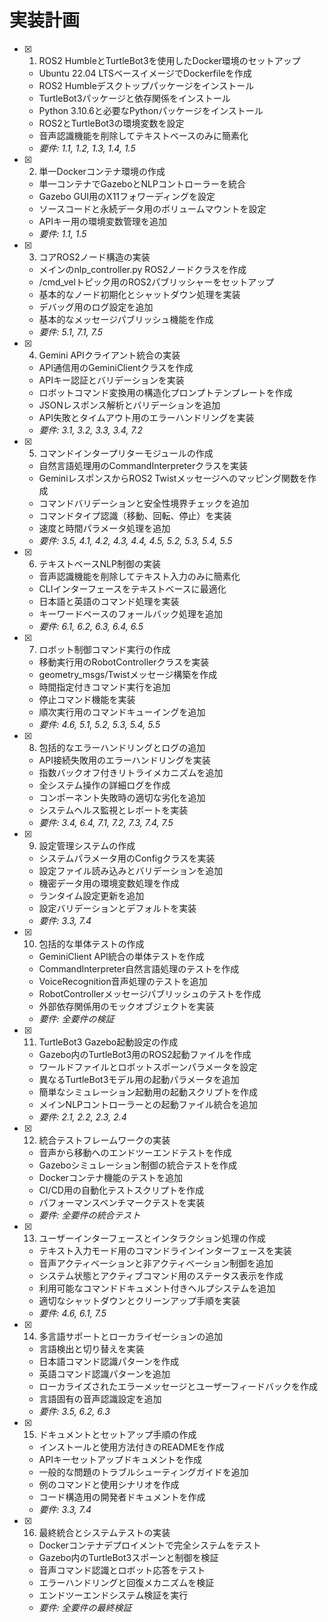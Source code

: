 # 実装計画

- [x] 1. ROS2 HumbleとTurtleBot3を使用したDocker環境のセットアップ
  - Ubuntu 22.04 LTSベースイメージでDockerfileを作成
  - ROS2 Humbleデスクトップパッケージをインストール
  - TurtleBot3パッケージと依存関係をインストール
  - Python 3.10.6と必要なPythonパッケージをインストール
  - ROS2とTurtleBot3の環境変数を設定
  - 音声認識機能を削除してテキストベースのみに簡素化
  - _要件: 1.1, 1.2, 1.3, 1.4, 1.5_

- [x] 2. 単一Dockerコンテナ環境の作成
  - 単一コンテナでGazeboとNLPコントローラーを統合
  - Gazebo GUI用のX11フォワーディングを設定
  - ソースコードと永続データ用のボリュームマウントを設定
  - APIキー用の環境変数管理を追加
  - _要件: 1.1, 1.5_

- [x] 3. コアROS2ノード構造の実装
  - メインのnlp_controller.py ROS2ノードクラスを作成
  - /cmd_velトピック用のROS2パブリッシャーをセットアップ
  - 基本的なノード初期化とシャットダウン処理を実装
  - デバッグ用のログ設定を追加
  - 基本的なメッセージパブリッシュ機能を作成
  - _要件: 5.1, 7.1, 7.5_

- [x] 4. Gemini APIクライアント統合の実装
  - API通信用のGeminiClientクラスを作成
  - APIキー認証とバリデーションを実装
  - ロボットコマンド変換用の構造化プロンプトテンプレートを作成
  - JSONレスポンス解析とバリデーションを追加
  - API失敗とタイムアウト用のエラーハンドリングを実装
  - _要件: 3.1, 3.2, 3.3, 3.4, 7.2_

- [x] 5. コマンドインタープリターモジュールの作成
  - 自然言語処理用のCommandInterpreterクラスを実装
  - GeminiレスポンスからROS2 Twistメッセージへのマッピング関数を作成
  - コマンドバリデーションと安全性境界チェックを追加
  - コマンドタイプ認識（移動、回転、停止）を実装
  - 速度と時間パラメータ処理を追加
  - _要件: 3.5, 4.1, 4.2, 4.3, 4.4, 4.5, 5.2, 5.3, 5.4, 5.5_

- [x] 6. テキストベースNLP制御の実装
  - 音声認識機能を削除してテキスト入力のみに簡素化
  - CLIインターフェースをテキストベースに最適化
  - 日本語と英語のコマンド処理を実装
  - キーワードベースのフォールバック処理を追加
  - _要件: 6.1, 6.2, 6.3, 6.4, 6.5_

- [x] 7. ロボット制御コマンド実行の作成
  - 移動実行用のRobotControllerクラスを実装
  - geometry_msgs/Twistメッセージ構築を作成
  - 時間指定付きコマンド実行を追加
  - 停止コマンド機能を実装
  - 順次実行用のコマンドキューイングを追加
  - _要件: 4.6, 5.1, 5.2, 5.3, 5.4, 5.5_

- [x] 8. 包括的なエラーハンドリングとログの追加
  - API接続失敗用のエラーハンドリングを実装
  - 指数バックオフ付きリトライメカニズムを追加
  - 全システム操作の詳細ログを作成
  - コンポーネント失敗時の適切な劣化を追加
  - システムヘルス監視とレポートを実装
  - _要件: 3.4, 6.4, 7.1, 7.2, 7.3, 7.4, 7.5_

- [x] 9. 設定管理システムの作成
  - システムパラメータ用のConfigクラスを実装
  - 設定ファイル読み込みとバリデーションを追加
  - 機密データ用の環境変数処理を作成
  - ランタイム設定更新を追加
  - 設定バリデーションとデフォルトを実装
  - _要件: 3.3, 7.4_

- [x] 10. 包括的な単体テストの作成
  - GeminiClient API統合の単体テストを作成
  - CommandInterpreter自然言語処理のテストを作成
  - VoiceRecognition音声処理のテストを追加
  - RobotControllerメッセージパブリッシュのテストを作成
  - 外部依存関係用のモックオブジェクトを実装
  - _要件: 全要件の検証_

- [x] 11. TurtleBot3 Gazebo起動設定の作成
  - Gazebo内のTurtleBot3用のROS2起動ファイルを作成
  - ワールドファイルとロボットスポーンパラメータを設定
  - 異なるTurtleBot3モデル用の起動パラメータを追加
  - 簡単なシミュレーション起動用の起動スクリプトを作成
  - メインNLPコントローラーとの起動ファイル統合を追加
  - _要件: 2.1, 2.2, 2.3, 2.4_

- [x] 12. 統合テストフレームワークの実装
  - 音声から移動へのエンドツーエンドテストを作成
  - Gazeboシミュレーション制御の統合テストを作成
  - Dockerコンテナ機能のテストを追加
  - CI/CD用の自動化テストスクリプトを作成
  - パフォーマンスベンチマークテストを実装
  - _要件: 全要件の統合テスト_

- [x] 13. ユーザーインターフェースとインタラクション処理の作成
  - テキスト入力モード用のコマンドラインインターフェースを実装
  - 音声アクティベーションと非アクティベーション制御を追加
  - システム状態とアクティブコマンド用のステータス表示を作成
  - 利用可能なコマンドドキュメント付きヘルプシステムを追加
  - 適切なシャットダウンとクリーンアップ手順を実装
  - _要件: 4.6, 6.1, 7.5_

- [x] 14. 多言語サポートとローカライゼーションの追加
  - 言語検出と切り替えを実装
  - 日本語コマンド認識パターンを作成
  - 英語コマンド認識パターンを追加
  - ローカライズされたエラーメッセージとユーザーフィードバックを作成
  - 言語固有の音声認識設定を追加
  - _要件: 3.5, 6.2, 6.3_

- [x] 15. ドキュメントとセットアップ手順の作成
  - インストールと使用方法付きのREADMEを作成
  - APIキーセットアップドキュメントを作成
  - 一般的な問題のトラブルシューティングガイドを追加
  - 例のコマンドと使用シナリオを作成
  - コード構造用の開発者ドキュメントを作成
  - _要件: 3.3, 7.4_

- [x] 16. 最終統合とシステムテストの実装
  - Dockerコンテナデプロイメントで完全システムをテスト
  - Gazebo内のTurtleBot3スポーンと制御を検証
  - 音声コマンド認識とロボット応答をテスト
  - エラーハンドリングと回復メカニズムを検証
  - エンドツーエンドシステム検証を実行
  - _要件: 全要件の最終検証_ 